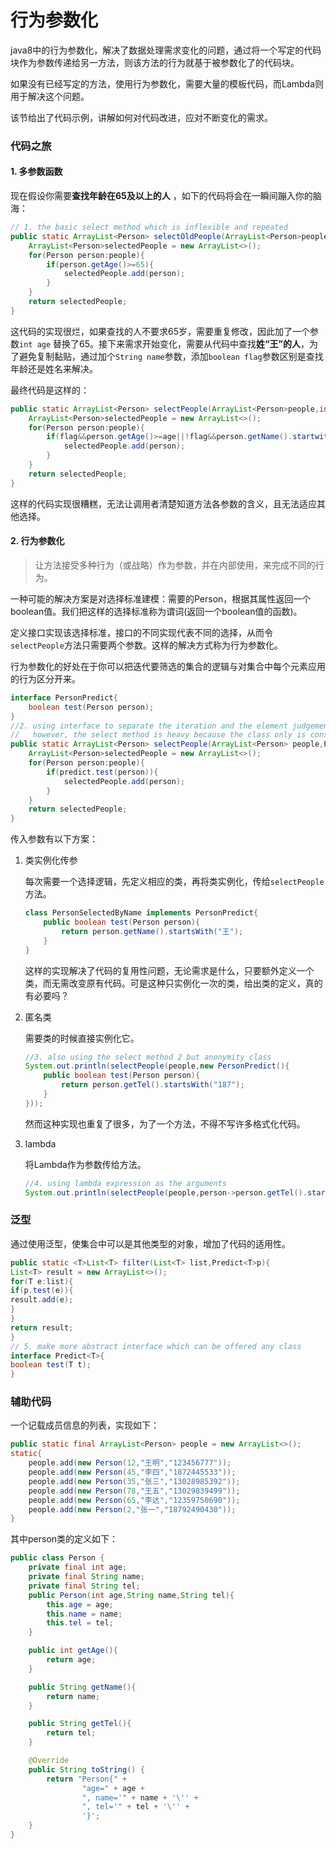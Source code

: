# 行为参数化

java8中的行为参数化，解决了数据处理需求变化的问题，通过将一个写定的代码块作为参数传递给另一方法，则该方法的行为就基于被参数化了的代码块。

如果没有已经写定的方法，使用行为参数化，需要大量的模板代码，而Lambda则用于解决这个问题。

该节给出了代码示例，讲解如何对代码改进，应对不断变化的需求。

### 代码之旅

#### 1. 多参数函数

现在假设你需要**查找年龄在65及以上的人** ，如下的代码将会在一瞬间蹦入你的脑海：

```java
// 1. the basic select method which is inflexible and repeated
public static ArrayList<Person> selectOldPeople(ArrayList<Person>people){
    ArrayList<Person>selectedPeople = new ArrayList<>();
    for(Person person:people){
        if(person.getAge()>=65){
            selectedPeople.add(person);
        }
    }
    return selectedPeople;
}
```

这代码的实现很烂，如果查找的人不要求65岁，需要重复修改，因此加了一个参数`int age` 替换了65。接下来需求开始变化，需要从代码中查找**姓“王”的人**，为了避免复制黏贴，通过加个`String name`参数，添加`boolean flag`参数区别是查找年龄还是姓名来解决。

最终代码是这样的：

```java
public static ArrayList<Person> selectPeople(ArrayList<Person>people,int age,String name,boolean flag){
    ArrayList<Person>selectedPeople = new ArrayList<>();
    for(Person person:people){
        if(flag&&person.getAge()>=age||!flag&&person.getName().startwith(name)){
            selectedPeople.add(person);
        }
    }
    return selectedPeople;    
}
```

这样的代码实现很糟糕，无法让调用者清楚知道方法各参数的含义，且无法适应其他选择。

#### 2. 行为参数化

> 让方法接受多种行为（或战略）作为参数，并在内部使用，来完成不同的行为。

一种可能的解决方案是对选择标准建模：需要的Person，根据其属性返回一个boolean值。我们把这样的选择标准称为谓词(返回一个boolean值的函数)。

定义接口实现该选择标准，接口的不同实现代表不同的选择，从而令`selectPeople`方法只需要两个参数。这样的解决方式称为行为参数化。

行为参数化的好处在于你可以把迭代要筛选的集合的逻辑与对集合中每个元素应用的行为区分开来。

```java
interface PersonPredict{
    boolean test(Person person);
}
//2. using interface to separate the iteration and the element judgement
//   however, the select method is heavy because the class only is constructed once
public static ArrayList<Person> selectPeople(ArrayList<Person> people,PersonPredict predict){
    ArrayList<Person>selectedPeople = new ArrayList<>();
    for(Person person:people){
        if(predict.test(person)){
            selectedPeople.add(person);
        }
    }
    return selectedPeople;
}
```

传入参数有以下方案：

1. 类实例化传参

   每次需要一个选择逻辑，先定义相应的类，再将类实例化，传给`selectPeople`方法。

   ```java
   class PersonSelectedByName implements PersonPredict{
       public boolean test(Person person){
           return person.getName().startsWith("王");
       }
   }
   ```

   这样的实现解决了代码的复用性问题，无论需求是什么，只要额外定义一个类，而无需改变原有代码。可是这种只实例化一次的类，给出类的定义，真的有必要吗？

2. 匿名类

   需要类的时候直接实例化它。

   ```java
   //3. also using the select method 2 but anonymity class
   System.out.println(selectPeople(people,new PersonPredict(){
       public boolean test(Person person){
           return person.getTel().startsWith("187");
       }
   }));
   ```

   然而这种实现也重复了很多，为了一个方法，不得不写许多格式化代码。

3. lambda

   将Lambda作为参数传给方法。

   ```java
   //4. using lambda expression as the arguments
   System.out.println(selectPeople(people,person->person.getTel().startsWith("130")&&person.getAge()>30));
   ```

### 泛型

通过使用泛型，使集合中可以是其他类型的对象，增加了代码的适用性。

```java
public static <T>List<T> filter(List<T> list,Predict<T>p){
List<T> result = new ArrayList<>();
for(T e:list){
if(p.test(e)){
result.add(e);
}
}
return result;
}
// 5. make more abstract interface which can be offered any class
interface Predict<T>{
boolean test(T t);
}
```


### 辅助代码

一个记载成员信息的列表，实现如下：

```java
public static final ArrayList<Person> people = new ArrayList<>();
static{
    people.add(new Person(12,"王明","123456777"));
    people.add(new Person(45,"李四","1872445533"));
    people.add(new Person(35,"张三","13028985392"));
    people.add(new Person(78,"王五","13029839499"));
    people.add(new Person(65,"李达","12359750690"));
    people.add(new Person(2,"张一","18792490430"));
}
```

其中person类的定义如下：

```java
public class Person {
    private final int age;
    private final String name;
    private final String tel;
    public Person(int age,String name,String tel){
        this.age = age;
        this.name = name;
        this.tel = tel;
    }

    public int getAge(){
        return age;
    }

    public String getName(){
        return name;
    }

    public String getTel(){
        return tel;
    }

    @Override
    public String toString() {
        return "Person{" +
                "age=" + age +
                ", name='" + name + '\'' +
                ", tel='" + tel + '\'' +
                '}';
    }
}
```
